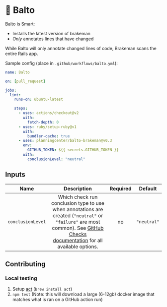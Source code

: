 # 🐺 Balto

Balto is Smart:

* Installs the latest version of brakeman
* _Only_ annotates lines that have changed

While Balto will only annotate changed lines of code, Brakeman scans the entire Rails app.

Sample config (place in `.github/workflows/balto.yml`):

```yaml
name: Balto

on: [pull_request]

jobs:
  lint:
    runs-on: ubuntu-latest

    steps:
      - uses: actions/checkout@v2
        with:
          fetch-depth: 0
      - uses: ruby/setup-ruby@v1
        with:
          bundler-cache: true
      - uses: planningcenter/balto-brakeman@v0.3
        env:
          GITHUB_TOKEN: ${{ secrets.GITHUB_TOKEN }}
        with:
          conclusionLevel: "neutral"
```

## Inputs

| Name | Description | Required | Default |
|:-:|:-:|:-:|:-:|
| `conclusionLevel` | Which check run conclusion type to use when annotations are created (`"neutral"` or `"failure"` are most common). See [GitHub Checks documentation](https://developer.github.com/v3/checks/runs/#parameters) for all available options.  | no | `"neutral"` |


## Contributing

### Local testing

1. Setup [act](https://github.com/nektos/act) (`brew install act`)
2. `npm test` (Note: this will download a large (6-12gb) docker image that
   matches what is ran on a GitHub action run)
